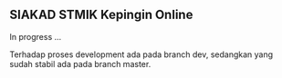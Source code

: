 ## SIAKAD STMIK Kepingin Online

In progress ...

Terhadap proses development ada pada branch dev, sedangkan yang sudah stabil ada pada branch master.


